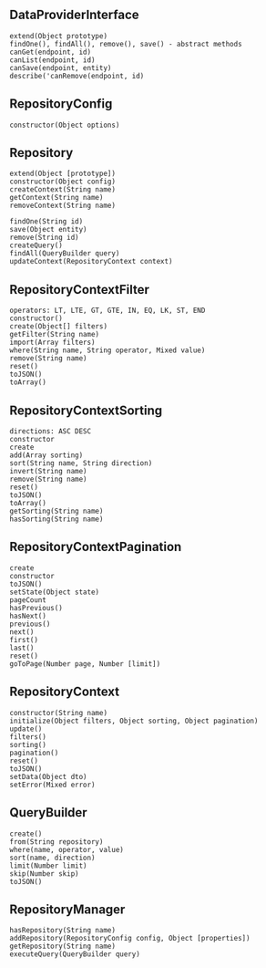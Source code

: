 

## DataProviderInterface

	extend(Object prototype)
	findOne(), findAll(), remove(), save() - abstract methods
	canGet(endpoint, id)
	canList(endpoint, id)
	canSave(endpoint, entity)
	describe('canRemove(endpoint, id)


## RepositoryConfig

	constructor(Object options)


## Repository

	extend(Object [prototype])
	constructor(Object config)
	createContext(String name)
	getContext(String name)
	removeContext(String name)
	
	findOne(String id)
	save(Object entity)
	remove(String id)
	createQuery()
	findAll(QueryBuilder query)
	updateContext(RepositoryContext context)


## RepositoryContextFilter

	operators: LT, LTE, GT, GTE, IN, EQ, LK, ST, END
	constructor()
	create(Object[] filters)
	getFilter(String name)
	import(Array filters)
	where(String name, String operator, Mixed value)
	remove(String name)
	reset()
	toJSON()
	toArray()


## RepositoryContextSorting

	directions: ASC DESC
	constructor
	create
	add(Array sorting)
	sort(String name, String direction)
	invert(String name)
	remove(String name)
	reset()
	toJSON()
	toArray()
	getSorting(String name)
	hasSorting(String name)


## RepositoryContextPagination

	create
	constructor
	toJSON()
	setState(Object state)
	pageCount
	hasPrevious()
	hasNext()
	previous()
	next()
	first()
	last()
	reset()
	goToPage(Number page, Number [limit])


## RepositoryContext

	constructor(String name)
	initialize(Object filters, Object sorting, Object pagination)
	update()
	filters()
	sorting()
	pagination()
	reset()
	toJSON()
	setData(Object dto)
	setError(Mixed error)


## QueryBuilder

	create()
	from(String repository)
	where(name, operator, value)
	sort(name, direction)
	limit(Number limit)
	skip(Number skip)
	toJSON()


## RepositoryManager

	hasRepository(String name)
	addRepository(RepositoryConfig config, Object [properties])
	getRepository(String name)
	executeQuery(QueryBuilder query)
